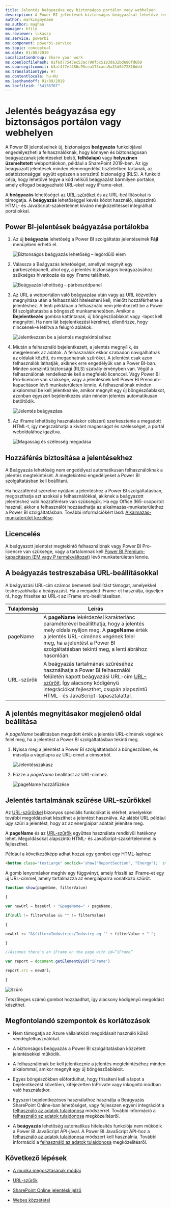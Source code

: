 ```yaml
---
title: Jelentés beágyazása egy biztonságos portálon vagy webhelyen
description: A Power BI jelentések biztonságos beágyazását lehetővé tevő funkciójával engedélyezheti a felhasználóknak, hogy könnyen és biztonságosan beágyazzanak jelentéseket belső webportálokon.
author: markingmyname
ms.author: maghan
manager: kfile
ms.reviewer: lukaszp
ms.service: powerbi
ms.component: powerbi-service
ms.topic: conceptual
ms.date: 01/08/2019
LocalizationGroup: Share your work
ms.openlocfilehash: 81f6d77543ec53ac790f5c5183da32bde80fd6b9
ms.sourcegitcommit: b3af4f7ef486c95cea173caea5a31d0472816ddd
ms.translationtype: HT
ms.contentlocale: hu-HU
ms.lasthandoff: 01/09/2019
ms.locfileid: "54136767"
---
```

# <a name="embed-a-report-in-a-secure-portal-or-website"></a>Jelentés beágyazása egy biztonságos portálon vagy webhelyen

A Power BI jelentéseinek új, biztonságos **beágyazás** funkciójával engedélyezheti a felhasználóknak, hogy könnyen és biztonságosan beágyazzanak jelentéseket belső, **felhőalapú** vagy **helyszínen üzemeltetett** webportálokon, például a SharePoint 2019-ben. Az így beágyazott jelentések minden elemengedélyt tiszteletben tartanak, az adatbiztonsággal együtt egészen a sorszintű biztonságig (RLS). A funkció célja, hogy lehetővé tegye a kód nélküli beágyazást bármilyen portálon, amely elfogad beágyazható URL-eket vagy iFrame-eket.

A **beágyazás** lehetőséget az [URL-szűrőket](service-url-filters.md) és az URL-beállításokat is támogatja. A **beágyazás** lehetőséggel kevés kódot használó, alapszintű HTML- és JavaScript-szakértelmet kívánó megközelítéssel integrálhat portálokkal.

## <a name="how-to-embed-power-bi-reports-into-portals"></a>Power BI-jelentések **beágyazása** portálokba

1. Az új **beágyazás** lehetőség a Power BI szolgáltatás jelentéseinek **Fájl** menüjében érhető el.

    ![Biztonságos beágyazás lehetőség – legördülő elem](media/service-embed-secure/secure-embed-drop-down-menu.png)

2. Válassza a Beágyazás lehetőséget, amellyel megnyit egy párbeszédpanelt, ahol egy, a jelentés biztonságos beágyazásához szükséges hivatkozás és egy iFrame található.

    ![Beágyazás lehetőség – párbeszédpanel](media/service-embed-secure/secure-embed-code-dialog.png)

3. Az URL a webportálon való beágyazása után vagy az URL közvetlen megnyitása után a felhasználót hitelesíteni kell, mielőtt hozzáférhetne a jelentéshez. A lenti példában a felhasználó nem jelentkezett be a Power BI szolgáltatásba a böngésző munkamenetében. Amikor a **Bejelentkezés** gombra kattintanak, új böngészőablakot vagy -lapot kell megnyitni. Ha nem lát bejelentkezési kérelmet, ellenőrizze, hogy nincsenek-e letiltva a felugró ablakok.

    ![Jelentkezzen be a jelentés megtekintéséhez](media/service-embed-secure/secure-embed-sign-in.png)

4. Miután a felhasználó bejelentkezett, a jelentés megnyílik, és megjelennek az adatok. A felhasználók ekkor szabadon navigálhatnak az oldalak között, és megadhatnak szűrőket. A jelentést csak azon felhasználók láthatják, akiknek erre engedélyük van a Power BI-ban. Minden sorszintű biztonsági (RLS) szabály érvényben van. Végül a felhasználónak rendelkeznie kell a megfelelő licenccel. Vagy Power BI Pro-licencre van szüksége, vagy a jelentésnek kell Power BI Premium-kapacitáson lévő munkaterületen lennie. A felhasználónak minden alkalommal be kell jelentkeznie, amikor megnyit egy új böngészőablakot, azonban egyszeri bejelentkezés után minden jelentés automatikusan betöltődik.

    ![Jelentés beágyazása](media/service-embed-secure/secure-embed-report.png)

5. Az iFrame lehetőség használatakor célszerű szerkesztenie a megadott HTML-t, így megszabhatja a kívánt magasságot és szélességet, a portál weboldalához igazítva.

    ![Magasság és szélesség megadása](media/service-embed-secure/secure-embed-size.png)

## <a name="granting-access-to-reports"></a>Hozzáférés biztosítása a jelentésekhez

A Beágyazás lehetőség nem engedélyezi automatikusan felhasználóknak a jelentés megtekintését. A megtekintési engedélyeket a Power BI szolgáltatásban kell beállítani.

Ha hozzáférést szeretne nyújtani a jelentéshez a Power BI szolgáltatásban, megoszthatja azt azokkal a felhasználókkal, akiknek a beágyazott jelentéshez való hozzáférésre van szükségük. Ha egy Office 365-csoportot használ, akkor a felhasználót hozzáadhatja az alkalmazás-munkaterülethez a Power BI szolgáltatásban. További információkért lásd: [Alkalmazás-munkaterület kezelése](service-manage-app-workspace-in-power-bi-and-office-365.md).

## <a name="licensing"></a>Licencelés

A beágyazott jelentést megtekintő felhasználónak vagy Power BI Pro-licencre van szüksége, vagy a tartalomnak kell [Power BI Premium-kapacitáson (EM vagy P termékváltozat)](service-admin-premium-purchase.md) lévő munkaterületen lennie.

## <a name="customize-your-embed-experience-using-url-settings"></a>A beágyazás testreszabása URL-beállításokkal

A beágyazási URL-cím számos bemeneti beállítást támogat, amelyekkel testreszabhatja a beágyazást. Ha a megadott iFrame-et használja, ügyeljen rá, hogy frissítse az URL-t az iFrame src-beállításaiban.

| Tulajdonság  | Leírás  |  |  |  |
|--------------|-----------------------------------------------------------------------------------------------------------------------------------------------------------------------------------------------------------------------|---|---|---|
| pageName  | A **pageName** lekérdezési karakterlánc paraméterével beállíthatja, hogy a jelentés mely oldala nyíljon meg. A **pageName** érték a jelentés URL-címének végének felel meg, ha a jelentést a Power BI szolgáltatásban tekinti meg, a lenti ábrához hasonlóan. |  |  |  |
| URL-szűrők  | A beágyazás tartalmának szűréséhez használhatja a Power BI felhasználói felületén kapott beágyazási URL-cím [URL-szűrőit](service-url-filters.md). Így alacsony kódigényű integrációkat fejleszthet, csupán alapszintű HTML- és JavaScript-tapasztalattal.  |  |  |  |

## <a name="set-which-page-opens-when-the-report-is-embedded"></a>A jelentés megnyitásakor megjelenő oldal beállítása

A *pageName* beállításban megadott érték a jelentés URL-címének végének felel meg, ha a jelentést a Power BI szolgáltatásban tekinti meg.

1. Nyissa meg a jelentést a Power BI szolgáltatásból a böngészőben, és másolja a vágólapra az URL-címet a címsorból.

    ![Jelentésszakasz](media/service-embed-secure/secure-embed-report-section.png)

2. Fűzze a *pageName* beállítást az URL-címhez.

    ![pageName hozzáfűzése](media/service-embed-secure/secure-embed-append-page-name.png)

## <a name="filter-report-content-using-url-filters"></a>Jelentés tartalmának szűrése URL-szűrőkkel

Az [URL-szűrőkkel](service-url-filters.md) bizonyos speciális funkciókat is elérhet, amelyekkel további megoldásokat készíthet a jelentést használva. Az alábbi URL például úgy szűri a jelentést, hogy az az energiaipar adatait jelenítse meg.

A **pageName** és az [URL-szűrők](service-url-filters.md) együttes használata rendkívül hatékony lehet. Megoldásokat alapszintű HTML- és JavaScript-szakértelemmel is fejleszthet.

Például a következőképp adhat hozzá egy gombot egy HTML-laphoz:

```html
<button class="textLarge" onclick='show("ReportSection", "Energy");' style="display: inline-block;">Show Energy</button>
```

A gomb lenyomáskor meghív egy függvényt, amely frissíti az iFrame-et egy új URL-címmel, amely tartalmazza az energiaiparra vonatkozó szűrőt.

```javascript
function show(pageName, filterValue)

{

var newUrl = baseUrl + "&pageName=" + pageName;

if(null != filterValue && "" != filterValue)

{

newUrl += "&$filter=Industries/Industry eq '" + filterValue + "'";

}

//Assumes there’s an iFrame on the page with id=”iFrame”

var report = document.getElementById("iFrame")

report.src = newUrl;

}
```

![Szűrő](media/service-embed-secure/secure-embed-filter.png)

Tetszőleges számú gombot hozzáadhat, így alacsony kódigényű megoldást készíthet. 

## <a name="considerations-and-limitations"></a>Megfontolandó szempontok és korlátozások

* Nem támogatja az Azure vállalatközi megoldásait használó külső vendégfelhasználókat.

* A biztonságos beágyazás a Power BI szolgáltatásban közzétett jelentésekkel működik.

* A felhasználónak be kell jelentkeznie a jelentés megtekintéséhez minden alkalommal, amikor megnyit egy új böngészőablakot.

* Egyes böngészőkben előfordulhat, hogy frissíteni kell a lapot a bejelentkezést követően, kifejezetten InPrivate vagy inkognitó módban való használatkor.

* Egyszeri bejelentkezéses használathoz használja a Beágyazás SharePoint Online-ban lehetőséget, vagy fejlesszen egyéni integrációt a [felhasználó az adatok tulajdonosa](developer/embed-sample-for-your-organization.md) módszerrel. További információ a [felhasználó az adatok tulajdonosa](developer/embed-sample-for-your-organization.md) megközelítésről.

* A **beágyazás** lehetőség automatikus hitelesítés funkciója nem működik a Power BI JavaScript API-jával. A Power BI JavaScript API-hoz a [felhasználó az adatok tulajdonosa](developer/embed-sample-for-your-organization.md) módszert kell használnia. További információ a [felhasználó az adatok tulajdonosa](developer/embed-sample-for-your-organization.md) megközelítésről.

## <a name="next-steps"></a>Következő lépések

* [A munka megosztásának módjai](service-how-to-collaborate-distribute-dashboards-reports.md)

* [URL-szűrők](service-url-filters.md)

* [SharePoint Online jelentéskijelző](service-embed-report-spo.md)

* [Webes közzététel](service-publish-to-web.md)
